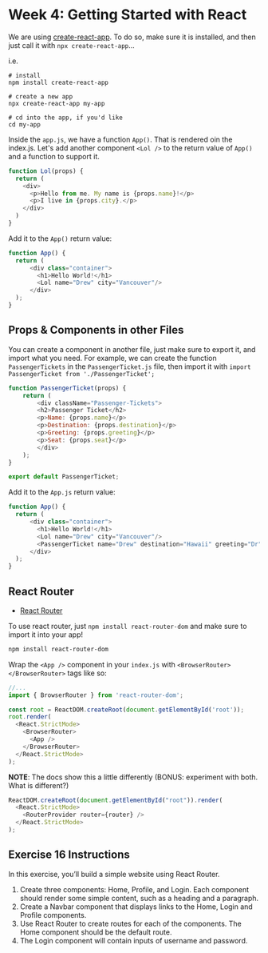 # Week 4: Getting Started with React  
  
We are using [create-react-app](https://create-react-app.dev/docs/getting-started). To do so, make sure it is installed, and then just call it with `npx create-react-app`...
  
i.e.
```
# install
npm install create-react-app

# create a new app
npx create-react-app my-app

# cd into the app, if you'd like
cd my-app
```

Inside the `app.js`, we have a function `App()`. That is rendered oin the index.js. Let's add another component `<Lol />` to the return value of `App()` and a function to support it.  
  
```js
function Lol(props) {
  return (
    <div>
      <p>Hello from me. My name is {props.name}!</p>
      <p>I live in {props.city}.</p>
    </div>
  )
}
```
Add it to the `App()` return value:  
  
```js
function App() {
  return (
      <div class="container">
        <h1>Hello World!</h1>
        <Lol name="Drew" city="Vancouver"/>
      </div>
  );
}
```

## Props & Components in other Files  
  
You can create a component in another file, just make sure to export it, and import what you need. For example, we can create the function `PassengerTickets` in the `PassengerTicket.js` file, then import it with `import PassengerTicket from './PassengerTicket';`  
  
```js
function PassengerTicket(props) {
    return (
        <div className="Passenger-Tickets">
        <h2>Passenger Ticket</h2>
        <p>Name: {props.name}</p>
        <p>Destination: {props.destination}</p>
        <p>Greeting: {props.greeting}</p>
        <p>Seat: {props.seat}</p>
        </div>
    );
}

export default PassengerTicket;
```

Add it to the `App.js` return value:
```js
function App() {
  return (
      <div class="container">
        <h1>Hello World!</h1>
        <Lol name="Drew" city="Vancouver"/>
        <PassengerTicket name="Drew" destination="Hawaii" greeting="Dr" seat="44A"/>
      </div>
  );
}
```

## React Router  
  
  - [React Router](https://reactrouter.com/)  
    
To use react router, just `npm install react-router-dom` and make sure to import it into your app!  
  
```sh
npm install react-router-dom
```

Wrap the `<App />` component in your `index.js` with `<BrowserRouter></BrowserRouter>` tags like so:  
  
```js
//... 
import { BrowserRouter } from 'react-router-dom';

const root = ReactDOM.createRoot(document.getElementById('root'));
root.render(
  <React.StrictMode>
    <BrowserRouter>
      <App />
    </BrowserRouter>
  </React.StrictMode>
);
```
**NOTE**: The docs show this a little differently (BONUS: experiment with both. What is different?)

```js
ReactDOM.createRoot(document.getElementById("root")).render(
  <React.StrictMode>
    <RouterProvider router={router} />
  </React.StrictMode>
);
```

## Exercise 16 Instructions  
  
In this exercise, you’ll build a simple website using React Router.  
  1. Create three components: Home, Profile, and Login. Each component should render some simple content, such as a heading and a paragraph.
  2. Create a Navbar component that displays links to the Home, Login and Profile components.
  3. Use React Router to create routes for each of the components. The Home component should be the default route.
  4. The Login component will contain inputs of username and password.  
   
